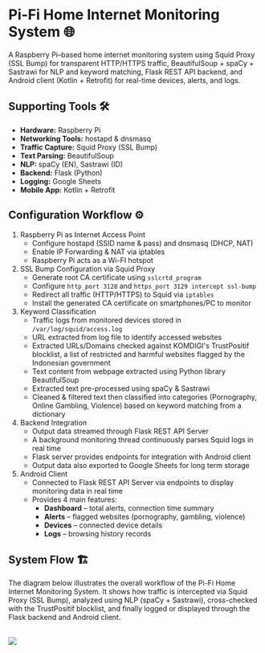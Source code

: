 # Pi-Fi Home Internet Monitoring System 🌐
A Raspberry Pi–based home internet monitoring system using Squid Proxy (SSL Bump) for transparent HTTP/HTTPS traffic, BeautifulSoup + spaCy + Sastrawi for NLP and keyword matching, Flask REST API backend, and Android client (Kotlin + Retrofit) for real-time devices, alerts, and logs.
## Supporting Tools 🛠️
- **Hardware:** Raspberry Pi
- **Networking Tools:** hostapd & dnsmasq
- **Traffic Capture:** Squid Proxy (SSL Bump)  
- **Text Parsing:** BeautifulSoup  
- **NLP:** spaCy (EN), Sastrawi (ID)  
- **Backend:** Flask (Python)
- **Logging:** Google Sheets
- **Mobile App:** Kotlin + Retrofit  
## Configuration Workflow ⚙️
1. Raspberry Pi as Internet Access Point
   - Configure hostapd (SSID name & pass) and dnsmasq (DHCP, NAT)
   - Enable IP Forwarding & NAT via iptables
   - Raspberry Pi acts as a Wi-FI hotspot
2. SSL Bump Configuration via Squid Proxy
   - Generate root CA certificate using `sslcrtd_program`
   - Configure `http_port 3128` and `https_port 3129 intercept ssl-bump`
   - Redirect all traffic (HTTP/HTTPS) to Squid via `iptables` 
   - Install the generated CA certificate on smartphones/PC to monitor
3. Keyword Classification
   - Traffic logs from monitored devices stored in `/var/log/squid/access.log`
   - URL extracted from log file to identify accessed websites
   - Extracted URLs/Domains checked against KOMDIGI's TrustPositif blocklist, a list of restricted and harmful websites flagged by the Indonesian government
   - Text content from webpage extracted using Python library BeautifulSoup
   - Extracted text pre-processed using spaCy & Sastrawi
   - Cleaned & filtered text then classified into categories (Pornography, Online Gambling, Violence) based on keyword matching from a dictionary
4. Backend Integration
   - Output data streamed through Flask REST API Server
   - A background monitoring thread continuously parses Squid logs in real time
   - Flask server provides endpoints for integration with Android client
   - Output data also exported to Google Sheets for long term storage
5. Android Client
   - Connected to Flask REST API Server via endpoints to display monitoring data in real time
   - Provides 4 main features:
     - **Dashboard** – total alerts, connection time summary  
     - **Alerts** – flagged websites (pornography, gambling, violence)  
     - **Devices** – connected device details  
     - **Logs** – browsing history records  
## System Flow 🏗️
The diagram below illustrates the overall workflow of the Pi-Fi Home Internet Monitoring System.
It shows how traffic is intercepted via Squid Proxy (SSL Bump), analyzed using NLP (spaCy + Sastrawi), cross-checked with the TrustPositif blocklist, and finally logged or displayed through the Flask backend and Android client.

<br>

<img src = "images/System Flow.jpg">
